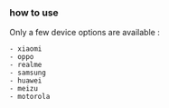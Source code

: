 ### how to use
Only a few device options are available :
```
- xiaomi
- oppo
- realme
- samsung
- huawei
- meizu
- motorola
